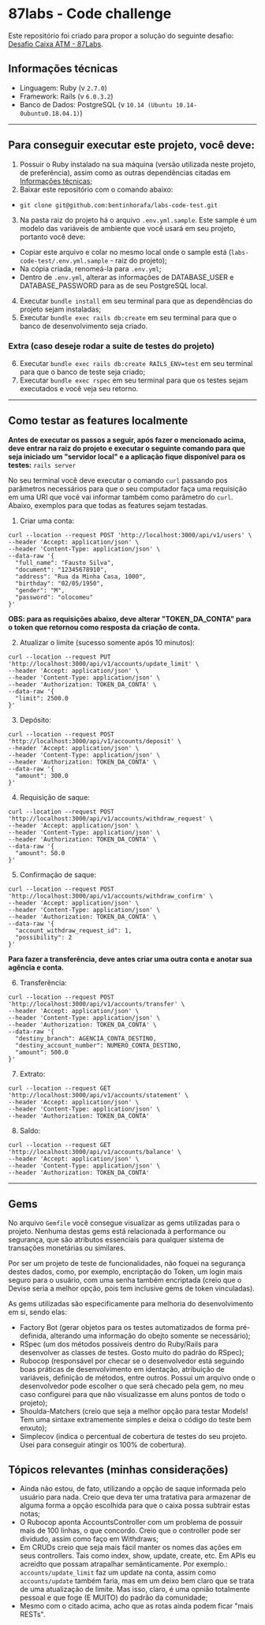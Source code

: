 # 87labs - Code challenge
Este repositório foi criado para propor a solução do seguinte desafio: [Desafio Caixa ATM - 87Labs](https://gist.github.com/macedo/941b25a7be92d058b95b73cdc2e9643d).

## <a name="tech_info"></a>Informações técnicas
- Linguagem: Ruby (v `2.7.0`)
- Framework: Rails (v `6.0.3.2`)
- Banco de Dados: PostgreSQL (v `10.14 (Ubuntu 10.14-0ubuntu0.18.04.1)`)
---

## Para conseguir executar este projeto, você deve:
1. Possuir o Ruby instalado na sua máquina (versão utilizada neste projeto, de preferência), assim como as outras dependências citadas em [Informações técnicas](https://github.com/bentinhorafa/labs-code-test#tech_info);
2. Baixar este repositório com o comando abaixo:
- `git clone git@github.com:bentinhorafa/labs-code-test.git`
3. Na pasta raiz do projeto há o arquivo `.env.yml.sample`. Este sample é um modelo das variáveis de ambiente que você usará em seu projeto, portanto você deve:
- Copiar este arquivo e colar no mesmo local onde o sample está (`labs-code-test/.env.yml.sample` - raiz do projeto);
- Na cópia criada, renomeá-la para `.env.yml`;
- Dentro de `.env.yml`, alterar as informações de DATABASE_USER e DATABASE_PASSWORD para as de seu PostgreSQL local.
4. Executar `bundle install` em seu terminal para que as dependências do projeto sejam instaladas;
5. Executar `bundle exec rails db:create` em seu terminal para que o banco de desenvolvimento seja criado.

### Extra (caso deseje rodar a suite de testes do projeto)
6. Executar `bundle exec rails db:create RAILS_ENV=test` em seu terminal para que o banco de teste seja criado;
7. Executar `bundle exec rspec` em seu terminal para que os testes sejam executados e você veja seu retorno.
---

## Como testar as features localmente
**Antes de executar os passos a seguir, após fazer o mencionado acima, deve entrar na raiz do projeto e executar o seguinte comando para que seja iniciado um "servidor local" e a aplicação fique disponível para os testes:** `rails server`

No seu terminal você deve executar o comando `curl` passando pos parâmetros necessários para que o seu computador faça uma requisição em uma URI que você vai informar também como parâmetro do `curl`. Abaixo, exemplos para que todas as features sejam testadas.

1. Criar uma conta:
```
curl --location --request POST 'http://localhost:3000/api/v1/users' \
--header 'Accept: application/json' \
--header 'Content-Type: application/json' \
--data-raw '{
  "full_name": "Fausto Silva",
  "document": "12345678910",
  "address": "Rua da Minha Casa, 1000",
  "birthday": "02/05/1950",
  "gender": "M",
  "password": "olocomeu"
}'
```

**OBS: para as requisições abaixo, deve alterar "TOKEN_DA_CONTA" para o token que retornou como resposta da criação de conta.**

2. Atualizar o limite (sucesso somente após 10 minutos):
```
curl --location --request PUT 'http://localhost:3000/api/v1/accounts/update_limit' \
--header 'Accept: application/json' \
--header 'Content-Type: application/json' \
--header 'Authorization: TOKEN_DA_CONTA' \
--data-raw '{
  "limit": 2500.0
}'
```

3. Depósito:
```
curl --location --request POST 'http://localhost:3000/api/v1/accounts/deposit' \
--header 'Accept: application/json' \
--header 'Content-Type: application/json' \
--header 'Authorization: TOKEN_DA_CONTA' \
--data-raw '{
  "amount": 300.0
}'
```

4. Requisição de saque:
```
curl --location --request POST 'http://localhost:3000/api/v1/accounts/withdraw_request' \
--header 'Accept: application/json' \
--header 'Content-Type: application/json' \
--header 'Authorization: TOKEN_DA_CONTA' \
--data-raw '{
  "amount": 50.0
}'
```

5. Confirmação de saque:
```
curl --location --request POST 'http://localhost:3000/api/v1/accounts/withdraw_confirm' \
--header 'Accept: application/json' \
--header 'Content-Type: application/json' \
--header 'Authorization: TOKEN_DA_CONTA' \
--data-raw '{
  "account_withdraw_request_id": 1,
  "possibility": 2
}'
```

**Para fazer a transferência, deve antes criar uma outra conta e anotar sua agência e conta.**

6. Transferência:
```
curl --location --request POST 'http://localhost:3000/api/v1/accounts/transfer' \
--header 'Accept: application/json' \
--header 'Content-Type: application/json' \
--header 'Authorization: TOKEN_DA_CONTA' \
--data-raw '{
  "destiny_branch": AGENCIA_CONTA_DESTINO,
  "destiny_account_number": NUMERO_CONTA_DESTINO,
  "amount": 500.0
}'
```

7. Extrato:
```
curl --location --request GET 'http://localhost:3000/api/v1/accounts/statement' \
--header 'Accept: application/json' \
--header 'Content-Type: application/json' \
--header 'Authorization: TOKEN_DA_CONTA'
```

8. Saldo:
```
curl --location --request GET 'http://localhost:3000/api/v1/accounts/balance' \
--header 'Accept: application/json' \
--header 'Content-Type: application/json' \
--header 'Authorization: TOKEN_DA_CONTA'
```
---

## Gems
No arquivo `Gemfile` você consegue visualizar as gems utilizadas para o projeto.
Nenhuma destas gems está relacionada à performance ou segurança, que são atributos essenciais para qualquer sistema de transações monetárias ou similares.

Por ser um projeto de teste de funcionalidades, não foquei na segurança destes dados, como, por exemplo, encriptação do Token, um login mais seguro para o usuário, com uma senha também encriptada (creio que o Devise seria a melhor opção, pois tem inclusive gems de token vinculadas).

As gems utilizadas são especificamente para melhoria do desenvolvimento em si, sendo elas:
- Factory Bot (gerar objetos para os testes automatizados de forma pré-definida, alterando uma informação do obejto somente se necessário);
- RSpec (um dos métodos possíveis dentro do Ruby/Rails para desenvolver as classes de testes. Gosto muito do padrão do RSpec);
- Rubocop (responsável por checar se o desenvolvedor está seguindo boas práticas de desenvolvimento em identação, atribuição de variáveis, definição de métodos, entre outros. Possui um arquivo onde o desenvolvedor pode escolher o que será checado pela gem, no meu caso configurei para que não visualizasse em aluns pontos de todo o projeto);
- Shoulda-Matchers (creio que seja a melhor opção para testar Models! Tem uma sintaxe extramemente simples e deixa o código do teste bem enxuto);
- Simplecov (indica o percentual de cobertura de testes do seu projeto. Usei para conseguir atingir os 100% de cobertura).

## Tópicos relevantes (minhas considerações)
- Ainda não estou, de fato, utilizando a opção de saque informada pelo usuário para nada. Creio que deva ter uma tratativa para armazenar de alguma forma a opção escolhida para que o caixa possa subtrair estas notas;
- O Rubocop aponta AccountsController com um problema de possuir mais de 100 linhas, o que concordo. Creio que o controller pode ser dividudo, assim como faço em Withdraws;
- Em CRUDs creio que seja mais fácil manter os nomes das ações em seus controllers. Tais como index, show, update, create, etc. Em APIs eu acreidto que possam atrapalhar semânticamente. Por exemplo.: `accounts/update_limit` faz um update na conta, assim como `accounts/update` também faria, mas em um deixo bem claro que se trata de uma atualização de limite. Mas isso, claro, é uma opnião totalmente pessoal e que foge (E MUITO) do padrão da comunidade;
- Mesmo com o citado acima, acho que as rotas ainda podem ficar "mais RESTs".
